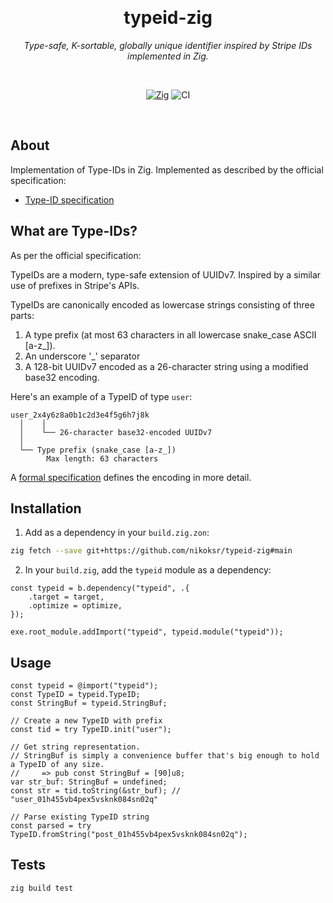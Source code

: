 <div align="center">

&nbsp;
<h1>typeid-zig</h1>
<p><i>Type-safe, K-sortable, globally unique identifier inspired by Stripe IDs implemented in Zig.</i></p>

&nbsp;

[![Zig](https://img.shields.io/badge/Zig-0.13.0-orange.svg)](https://ziglang.org/)
![CI](https://github.com/nikoksr/typeid-zig/actions/workflows/ci.yml/badge.svg)

</div>

&nbsp;

## About

Implementation of Type-IDs in Zig. Implemented as described by the official specification:

- [Type-ID specification](https://github.com/jetify-com/typeid/tree/main/spec)

## What are Type-IDs?

As per the official specification:

TypeIDs are a modern, type-safe extension of UUIDv7. Inspired by a similar use of prefixes
in Stripe's APIs.

TypeIDs are canonically encoded as lowercase strings consisting of three parts:

1. A type prefix (at most 63 characters in all lowercase snake_case ASCII [a-z_]).
2. An underscore '\_' separator
3. A 128-bit UUIDv7 encoded as a 26-character string using a modified base32 encoding.

Here's an example of a TypeID of type `user`:

```
user_2x4y6z8a0b1c2d3e4f5g6h7j8k
  │    │
  │    └── 26-character base32-encoded UUIDv7
  │
  └── Type prefix (snake_case [a-z_])
        Max length: 63 characters
```

A [formal specification](https://github.com/jetify-com/typeid/tree/main/spec) defines the encoding in more detail.

## Installation

1. Add as a dependency in your `build.zig.zon`:

```bash
zig fetch --save git+https://github.com/nikoksr/typeid-zig#main
```

2. In your `build.zig`, add the `typeid` module as a dependency:

```zig
const typeid = b.dependency("typeid", .{
    .target = target,
    .optimize = optimize,
});

exe.root_module.addImport("typeid", typeid.module("typeid"));
```

## Usage

```zig
const typeid = @import("typeid");
const TypeID = typeid.TypeID;
const StringBuf = typeid.StringBuf;

// Create a new TypeID with prefix
const tid = try TypeID.init("user");

// Get string representation.
// StringBuf is simply a convenience buffer that's big enough to hold a TypeID of any size.
//     => pub const StringBuf = [90]u8;
var str_buf: StringBuf = undefined;
const str = tid.toString(&str_buf); // "user_01h455vb4pex5vsknk084sn02q"

// Parse existing TypeID string
const parsed = try TypeID.fromString("post_01h455vb4pex5vsknk084sn02q");
```

## Tests

```bash
zig build test
```
